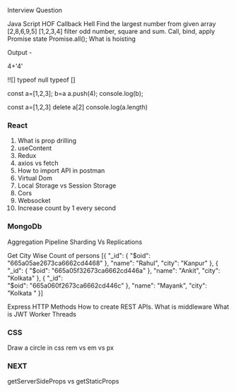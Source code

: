 Interview  Question

Java Script 
HOF
Callback Hell
Find the largest number from given array [2,8,6,9,5]
[1,2,3,4] filter odd number, square and sum.
Call, bind, apply
Promise state
Promise.all();
What is hoisting


Output - 

4+'4'

!![]
typeof null
typeof []

const a=[1,2,3];
b=a
a.push(4);
console.log(b);

const a=[1,2,3]
delete a[2]
console.log(a.length)


### React

1. What is prop drilling
2. useContent
3. Redux    
4. axios vs fetch
5. How to import API in postman
6. Virtual Dom
7. Local Storage vs Session Storage
8. Cors
9. Websocket
10. Increase count by 1 every second

### MongoDb

Aggregation Pipeline
Sharding Vs Replications

Get City Wise Count of persons
[{
  "_id": {
    "$oid": "665a05ae2673ca6662cd4468"
  },
  "name": "Rahul",
  "city": "Kanpur"
},
{
  "_id": {
    "$oid": "665a05f32673ca6662cd446a"
  },
  "name": "Ankit",
  "city": "Kolkata"
},
{
  "_id":  
    "$oid": "665a060f2673ca6662cd446c"
  },
  "name": "Mayank",
  "city": "Kolkata  "
}]

Express
HTTP Methods
How to create REST APIs.
What is middleware
What is JWT 
Worker Threads

### CSS

Draw a circle in css
rem vs em vs px

### NEXT
getServerSideProps vs getStaticProps



